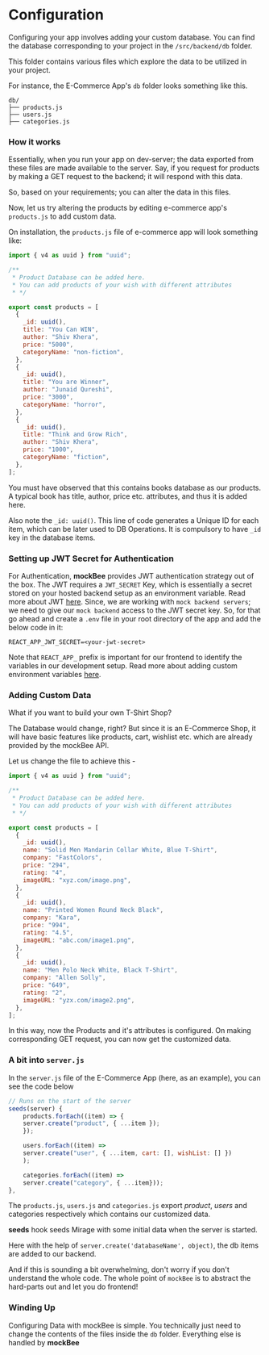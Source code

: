 # Configuration

Configuring your app involves adding your custom database. You can find the database corresponding to your project in the `/src/backend/db` folder.

This folder contains various files which explore the data to be utilized in your project.

For instance, the E-Commerce App's `db` folder looks something like this.

```
db/
├── products.js
├── users.js
├── categories.js
```

### How it works

Essentially, when you run your app on dev-server; the data exported from these files are made available to the server. Say, if you request for products by making a GET request to the backend; it will respond with this data.

So, based on your requirements; you can alter the data in this files.

Now, let us try altering the products by editing e-commerce app's `products.js` to add custom data.

On installation, the `products.js` file of e-commerce app will look something like:

```js
import { v4 as uuid } from "uuid";

/**
 * Product Database can be added here.
 * You can add products of your wish with different attributes
 * */

export const products = [
  {
    _id: uuid(),
    title: "You Can WIN",
    author: "Shiv Khera",
    price: "5000",
    categoryName: "non-fiction",
  },
  {
    _id: uuid(),
    title: "You are Winner",
    author: "Junaid Qureshi",
    price: "3000",
    categoryName: "horror",
  },
  {
    _id: uuid(),
    title: "Think and Grow Rich",
    author: "Shiv Khera",
    price: "1000",
    categoryName: "fiction",
  },
];
```

You must have observed that this contains books database as our products. A typical book has title, author, price etc. attributes, and thus it is added here.

Also note the `_id: uuid()`. This line of code generates a Unique ID for each item, which can be later used to DB Operations. It is compulsory to have `_id` key in the database items.

### Setting up JWT Secret for Authentication

For Authentication, **mockBee** provides JWT authentication strategy out of the box. The JWT requires a `JWT_SECRET` Key, which is essentially a secret stored on your hosted backend setup as an environment variable. Read more about JWT [here](api/general/auth). Since, we are working with `mock backend servers`; we need to give our `mock backend` access to the JWT secret key. So, for that go ahead and create a `.env` file in your root directory of the app and add the below code in it:

```
REACT_APP_JWT_SECRET=<your-jwt-secret>
```

Note that `REACT_APP_` prefix is important for our frontend to identify the variables in our development setup. Read more about adding custom environment variables [here](https://create-react-app.dev/docs/adding-custom-environment-variables/).

### Adding Custom Data

What if you want to build your own T-Shirt Shop?

The Database would change, right? But since it is an E-Commerce Shop, it will have basic features like products, cart, wishlist etc. which are already provided by the mockBee API.

Let us change the file to achieve this -

```js
import { v4 as uuid } from "uuid";

/**
 * Product Database can be added here.
 * You can add products of your wish with different attributes
 * */

export const products = [
  {
    _id: uuid(),
    name: "Solid Men Mandarin Collar White, Blue T-Shirt",
    company: "FastColors",
    price: "294",
    rating: "4",
    imageURL: "xyz.com/image.png",
  },
  {
    _id: uuid(),
    name: "Printed Women Round Neck Black",
    company: "Kara",
    price: "994",
    rating: "4.5",
    imageURL: "abc.com/image1.png",
  },
  {
    _id: uuid(),
    name: "Men Polo Neck White, Black T-Shirt",
    company: "Allen Solly",
    price: "649",
    rating: "2",
    imageURL: "yzx.com/image2.png",
  },
];
```

In this way, now the Products and it's attributes is configured. On making corresponding GET request, you can now get the customized data.

### A bit into `server.js`

In the `server.js` file of the E-Commerce App (here, as an example), you can see the code below

```jsx
// Runs on the start of the server
seeds(server) {
    products.forEach((item) => {
    server.create("product", { ...item });
    });

    users.forEach((item) =>
    server.create("user", { ...item, cart: [], wishList: [] })
    );

    categories.forEach((item) =>
    server.create("category", { ...item}));
},
```

The `products.js`, `users.js` and `categories.js` export _product_, _users_ and categories respectively which contains our customized data.

**seeds** hook seeds Mirage with some initial data when the server is started.

Here with the help of `server.create('databaseName', object)`, the db items are added to our backend.

And if this is sounding a bit overwhelming, don't worry if you don't understand the whole code. The whole point of `mockBee` is to abstract the hard-parts out and let you do frontend!

### Winding Up

Configuring Data with mockBee is simple. You technically just need to change the contents of the files inside the `db` folder. Everything else is handled by **mockBee**
